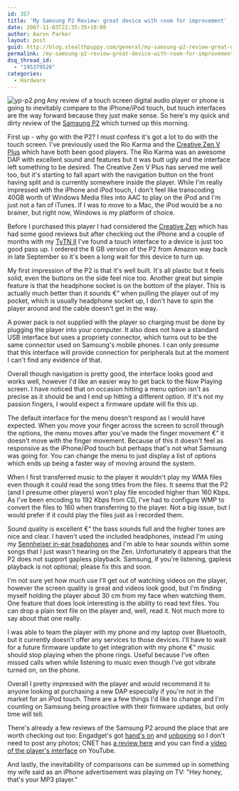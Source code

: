 ```yaml
---
id: 357
title: 'My Samsung P2 Review: great device with room for improvement'
date: 2007-11-03T22:35:35+10:00
author: Aaron Parker
layout: post
guid: http://blog.stealthpuppy.com/general/my-samsung-p2-review-great-device-with-room-for-improvement
permalink: /my-samsung-p2-review-great-device-with-room-for-improvement/
dsq_thread_id:
  - "195379526"
categories:
  - Hardware
---
```

<img align="left" src="https://stealthpuppy.com/wp-content/uploads/2007/11/yp-p2.png" alt="yp-p2.png" />Any review of a touch screen digital audio player or phone is going to inevitably compare to the iPhone/iPod touch, but touch interfaces are the way forward because they just make sense. So here's my quick and dirty review of the [Samsung P2](http://uk.samsungplay.com/product/mp3_player_detail.jsp) which turned up this morning.

First up - why go with the P2? I must confess it's got a lot to do with the touch screen. I've previously used the Rio Karma and the [Creative Zen V Plus](http://uk.europe.creative.com/products/product.asp?category=213&subcategory=214&product=15306) which have both been good players. The Rio Karma was an awesome DAP with excellent sound and features but it was butt ugly and the interface left something to be desired. The Creative Zen V Plus has served me well too, but it's starting to fall apart with the navigation button on the front having split and is currently somewhere inside the player. While I'm really impressed with the iPhone and iPod touch, I don't feel like transcoding 40GB worth of Windows Media files into AAC to play on the iPod and I'm just not a fan of iTunes. If I was to move to a Mac, the iPod would be a no brainer, but right now, Windows is my platform of choice.

Before I purchased this player I had considered the [Creative Zen](http://uk.europe.creative.com/products/product.asp?category=213&subcategory=214&product=16999) which has had some good reviews but after checking out the iPhone and a couple of months with my [TyTN II](http://www.htc.com/product/03-product_tytn_II.htm) I've found a touch interface to a device is just too good pass up. I ordered the 8 GB version of the P2 from Amazon way back in late September so it's been a long wait for this device to turn up.

My first impression of the P2 is that it's well built. It's all plastic but it feels solid, even the buttons on the side feel nice too. Another great but simple feature is that the headphone socket is on the bottom of the player. This is actually much better than it sounds €“ when pulling the player out of my pocket, which is usually headphone socket up, I don't have to spin the player around and the cable doesn't get in the way.

A power pack is not supplied with the player so charging must be done by plugging the player into your computer. It also does not have a standard USB interface but uses a propriety connector, which turns out to be the same connector used on Samsung's mobile phones. I can only presume that this interface will provide connection for peripherals but at the moment I can't find any evidence of that.

Overall though navigation is pretty good, the interface looks good and works well, however I'd like an easier way to get back to the Now Playing screen. I have noticed that on occasion hitting a menu option isn't as precise as it should be and I end up hitting a different option. If it's not my passion fingers, I would expect a firmware update will fix this up.

The default interface for the menu doesn't respond as I would have expected. When you move your finger across the screen to scroll through the options, the menu moves after you've made the finger movement €“ it doesn't move with the finger movement. Because of this it doesn't feel as responsive as the iPhone/iPod touch but perhaps that's not what Samsung was going for. You can change the menu to just display a list of options which ends up being a faster way of moving around the system.

When I first transferred music to the player it wouldn't play my WMA files even though it could read the song titles from the files. It seems that the P2 (and I presume other players) won't play file encoded higher than 160 Kbps. As I've been encoding to 192 Kbps from CD, I've had to configure WMP to convert the files to 160 when transferring to the player. Not a big issue, but I would prefer if it could play the files just as I recorded them.

Sound quality is excellent €“ the bass sounds full and the higher tones are nice and clear. I haven't used the included headphones, instead I'm using my [Sennheiser in-ear headphones](http://www.sennheiser.com/sennheiser/icm_eng.nsf/root/500830?Open&print=) and I'm able to hear sounds within some songs that I just wasn't hearing on the Zen. Unfortunately it appears that the P2 does not support gapless playback. Samsung, if you're listening, gapless playback is not optional; please fix this and soon.

I'm not sure yet how much use I'll get out of watching videos on the player, however the screen quality is great and videos look good, but I'm finding myself holding the player about 30 cm from my face when watching them. One feature that does look interesting is the ability to read text files. You can drop a plain text file on the player and, well, read it. Not much more to say about that one really.

I was able to team the player with my phone and my laptop over Bluetooth, but it currently doesn't offer any services to those devices. I'll have to wait for a future firmware update to get integration with my phone €“ music should stop playing when the phone rings. Useful because I've often missed calls when while listening to music even though I've got vibrate turned on, on the phone.

Overall I pretty impressed with the player and would recommend it to anyone looking at purchasing a new DAP especially if you're not in the market for an iPod touch. There are a few things I'd like to change and I'm counting on Samsung being proactive with their firmware updates, but only time will tell.

There's already a few reviews of the Samsung P2 around the place that are worth checking out too: Engadget's got [hand's on](http://www.engadget.com/2007/08/31/hands-on-with-samsungs-yp-p2-widescreen-pmp/) and [unboxing](http://www.engadget.com/2007/11/01/hands-on-again-with-samsungs-p2/) so I don't need to post any photos; CNET has [a review here](http://reviews.cnet.co.uk/digitalmusic/0,39029994,49293747,00.htm) and you can find a [video of the player's interface](http://www.youtube.com/watch?v=f-X3xhVv-Qg) on YouTube.

And lastly, the inevitability of comparisons can be summed up in something my wife said as an iPhone advertisement was playing on TV: "Hey honey, that's your MP3 player."